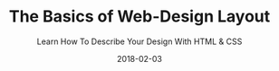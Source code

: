 ---
title: "The Basics of Web-Design Layout"
subtitle: "Learn How To Describe Your Design With HTML & CSS"
description: "This class will show you how to describe layouts to the browser, what the defaults are, how to override them, and when to override them. You’ll understand more of how the browser works and how it differs from web design apps."
external_url: http://heyrich.net/basics-of-web-design-layout
date: 2018-02-03
image: "img/the-basics-of-web-design-layout.png"
background_color: "#007fff"
categories: ['Coding']
tags: ['HTML', 'CSS']
type: ['Course']
---